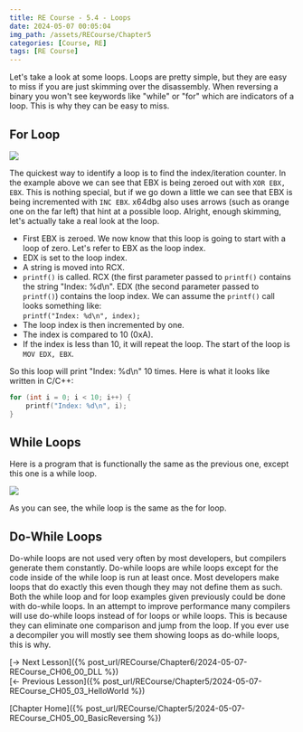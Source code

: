 ```yaml
---
title: RE Course - 5.4 - Loops
date: 2024-05-07 00:05:04
img_path: /assets/RECourse/Chapter5
categories: [Course, RE]
tags: [RE Course]
---
```


Let's take a look at some loops. Loops are pretty simple, but they are easy to miss if you are just skimming over the disassembly. When reversing a binary you won't see keywords like "while" or "for" which are indicators of a loop. This is why they can be easy to miss.

## For Loop

![](ForLoop.png)

The quickest way to identify a loop is to find the index/iteration counter. In the example above we can see that EBX is being zeroed out with `XOR EBX, EBX`. This is nothing special, but if we go down a little we can see that EBX is being incremented with `INC EBX`. x64dbg also uses arrows (such as orange one on the far left) that hint at a possible loop. Alright, enough skimming, let's actually take a real look at the loop.

* First EBX is zeroed. We now know that this loop is going to start with a loop of zero. Let's refer to EBX as the loop index. 
* EDX is set to the loop index. 
* A string is moved into RCX. 
* `printf()` is called. RCX (the first parameter passed to `printf()` contains the string "Index: %d\n". EDX (the second parameter passed to `printf()`) contains the loop index. We can assume the `printf()` call looks something like:  
`printf("Index: %d\n", index);`
* The loop index is then incremented by one.
* The index is compared to 10 (0xA).
* If the index is less than 10, it will repeat the loop. The start of the loop is `MOV EDX, EBX`.

So this loop will print "Index: %d\n" 10 times. Here is what it looks like written in C/C++:
```cpp
for (int i = 0; i < 10; i++) {
    printf("Index: %d\n", i);
}
```

## While Loops

Here is a program that is functionally the same as the previous one, except this one is a while loop.

![](WhileLoop.png)

As you can see, the while loop is the same as the for loop.

## Do-While Loops
Do-while loops are not used very often by most developers, but compilers generate them constantly. Do-while loops are while loops except for the code inside of the while loop is run at least once. Most developers make loops that do exactly this even though they may not define them as such. Both the while loop and for loop examples given previously could be done with do-while loops. In an attempt to improve performance many compilers will use do-while loops instead of for loops or while loops. This is because they can eliminate one comparison and jump from the loop. If you ever use a decompiler you will mostly see them showing loops as do-while loops, this is why.

[-> Next Lesson]({% post_url/RECourse/Chapter6/2024-05-07-RECourse_CH06_00_DLL %})  
[<- Previous Lesson]({% post_url/RECourse/Chapter5/2024-05-07-RECourse_CH05_03_HelloWorld %})  

[Chapter Home]({% post_url/RECourse/Chapter5/2024-05-07-RECourse_CH05_00_BasicReversing %})  
